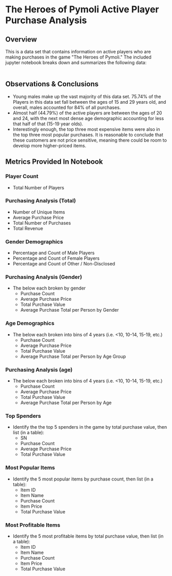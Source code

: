 # The Heroes of Pymoli Active Player Purchase Analysis

<h2>Overview</h2>
This is a data set that contains information on active players who are making purchases in the game "The Heroes of Pymoli."  The included jupyter notebook breaks down and summarizes the following data:<br>
<br>

<h2>Observations & Conclusions</h2>
<ul>
  <li>Young males make up the vast majority of this data set.  75.74% of the Players in this data set fall between the ages of 15 and 29 years old, and overall, males accounted for 84% of all purchases.</li>
  <li>Almost half (44.79%) of the active players are between the ages of 20 and 24, with the next most dense age demographic accounting for less that half of that (15-19 year olds).</li>
  <li>Interestingly enough, the top three most expensive items were also in the top three most popular purchases. It is reasonable to conclude that these customers are not price sensitive, meaning there could be room to develop more higher-priced items.</li>
</ul>

<h2>Metrics Provided In Notebook</h2>

### Player Count

* Total Number of Players

### Purchasing Analysis (Total)

* Number of Unique Items
* Average Purchase Price
* Total Number of Purchases
* Total Revenue

### Gender Demographics

* Percentage and Count of Male Players
* Percentage and Count of Female Players
* Percentage and Count of Other / Non-Disclosed

### Purchasing Analysis (Gender)

* The below each broken by gender
  * Purchase Count
  * Average Purchase Price
  * Total Purchase Value
  * Average Purchase Total per Person by Gender

### Age Demographics

* The below each broken into bins of 4 years (i.e. &lt;10, 10-14, 15-19, etc.)
  * Purchase Count
  * Average Purchase Price
  * Total Purchase Value
  * Average Purchase Total per Person by Age Group

### Purchasing Analysis (age)

* The below each broken into bins of 4 years (i.e. &lt;10, 10-14, 15-19, etc.)
  * Purchase Count
  * Average Purchase Price
  * Total Purchase Value
  * Average Purchase Total per Person by Age

### Top Spenders

* Identify the the top 5 spenders in the game by total purchase value, then list (in a table):
  * SN
  * Purchase Count
  * Average Purchase Price
  * Total Purchase Value

### Most Popular Items

* Identify the 5 most popular items by purchase count, then list (in a table):
  * Item ID
  * Item Name
  * Purchase Count
  * Item Price
  * Total Purchase Value

### Most Profitable Items

* Identify the 5 most profitable items by total purchase value, then list (in a table):
  * Item ID
  * Item Name
  * Purchase Count
  * Item Price
  * Total Purchase Value
